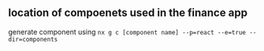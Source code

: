 ## location of compoenets used in the finance app

generate component using ```nx g c [component name] --p=react --e=true --dir=components```
